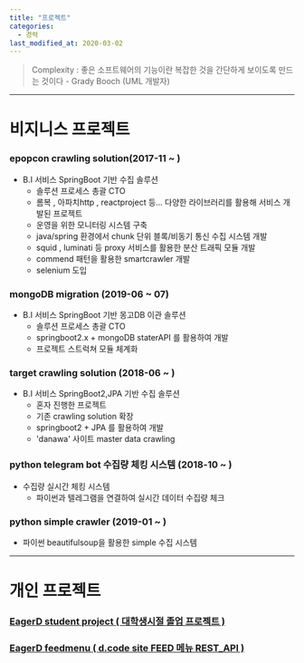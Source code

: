```yaml
---
title: "프로젝트"
categories: 
  - 경력
last_modified_at: 2020-03-02
---
```

> Complexity : 좋은 소프트웨어의 기능이란 복잡한 것을 간단하게 보이도록 만드는 것이다 - Grady Booch (UML 개발자)
---------------------------------------------------------------

# 비지니스 프로젝트 

### epopcon crawling solution(2017-11 ~ )
* B.I 서비스 SpringBoot 기반 수집 솔루션
  - 솔루션 프로세스 총괄 CTO
  - 롬복 , 아파치http , reactproject 등... 다양한 라이브러리를 활용해 서비스 개발된 프로젝트
  - 운영을 위한 모니터링 시스템 구축
  - java/spring 환경에서 chunk 단위 블록/비동기 통신 수집 시스템 개발
  - squid , luminati 등 proxy 서비스를 활용한 분산 트래픽 모듈 개발
  - commend 패턴을 활용한 smartcrawler 개발
  - selenium 도입
  
  
### mongoDB migration (2019-06 ~ 07)
* B.I 서비스 SpringBoot 기반 몽고DB 이관 솔루션
  - 솔루션 프로세스 총괄 CTO
  - springboot2.x + mongoDB staterAPI 를 활용하여 개발
  - 프로젝트 스트럭쳐 모듈 체계화 
  
  
### target crawling solution (2018-06 ~ )
* B.I 서비스 SpringBoot2,JPA 기반 수집 솔루션
  - 혼자 진행한 프로젝트
  - 기존 crawling solution 확장
  - springboot2 + JPA 를 활용하여 개발
  - 'danawa' 사이트 master data crawling 
  
### python telegram bot 수집량 체킹 시스템 (2018-10 ~ )
* 수집량 실시간 체킹 시스템
  - 파이썬과 텔레그램을 연결하여 실시간 데이터 수집량 체크
  
### python simple crawler (2019-01 ~ )
* 파이썬 beautifulsoup을 활용한 simple 수집 시스템

-----------------------------------------------------

# 개인 프로젝트

### [EagerD student project ( 대학생시절 졸업 프로젝트 )](https://github.com/sangeun1529/sangeun1529.github.io/blob/master/assets/ppt/%ED%94%84%EB%A1%9C%EC%A0%9D%ED%8A%B8.pptx?raw=true)

### [EagerD feedmenu ( d.code site FEED 메뉴 REST_API )](https://github.com/sangeun1529/feed)




